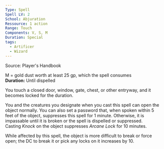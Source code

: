 ```yaml
---
Type: Spell
Spell LV: 2
School: Abjuration
Ressource: 1 action
Range: Touch
Components: V, S, M
Duration: Special
tags:
  - Artificer
  - Wizard
---
```

Source: Player's Handbook

M = gold dust worth at least 25 gp, which the spell consumes
**Duration:** Until dispelled

You touch a closed door, window, gate, chest, or other entryway, and it becomes locked for the duration.

You and the creatures you designate when you cast this spell can open the object normally. You can also set a password that, when spoken within 5 feet of the object, suppresses this spell for 1 minute. Otherwise, it is impassable until it is broken or the spell is dispelled or suppressed. Casting _Knock_ on the object suppresses _Arcane Lock_ for 10 minutes.

While affected by this spell, the object is more difficult to break or force open; the DC to break it or pick any locks on it increases by 10.